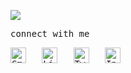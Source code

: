 <samp>
 
![](https://komarev.com/ghpvc/?username=atanughosh01)


connect with me
 
<div align="left">
    <a href="mailto:atanughosh.jubcse23@gmail.com" target=_blank><img alt="Gmail" height="25" src="https://img.shields.io/badge/Gmail-D14836?style=for-the-badge&logo=gmail&logoColor=white" /></a>&nbsp;&nbsp;
    <a href="https://www.linkedin.com/in/atanughosh01/" target=_blank><img height="25" src="https://img.shields.io/badge/LinkedIn-0077B5?style=for-the-badge&logo=linkedin&logoColor=white" alt="LinkedIn"></a>&nbsp;&nbsp;  
    <a href="https://www.twitter.com/ghoshatanu01/" target=_blank><img height="25" src="https://img.shields.io/badge/Twitter-1DA1F2?style=for-the-badge&logo=twitter&logoColor=white" alt="Twitter"></a>&nbsp;&nbsp; 
    <a href="https://www.instagram.com/bahuroopia/" target=_blank><img height="25" src="https://img.shields.io/badge/Instagram-FD1D1D?style=for-the-badge&logo=instagram&logoColor=white" alt="Instagram"></a>&nbsp;&nbsp;
</div>
</samp>
